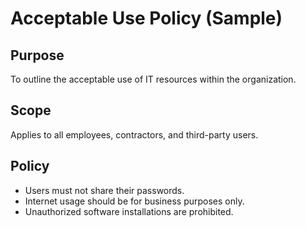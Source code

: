 # Acceptable Use Policy (Sample)

## Purpose
To outline the acceptable use of IT resources within the organization.

## Scope
Applies to all employees, contractors, and third-party users.

## Policy
- Users must not share their passwords.
- Internet usage should be for business purposes only.
- Unauthorized software installations are prohibited.

